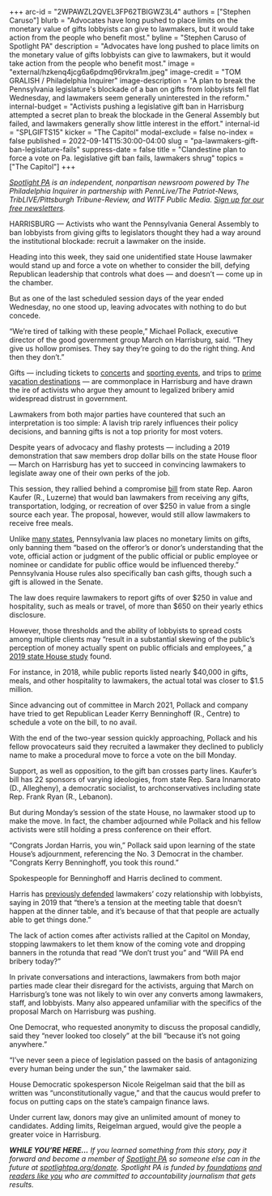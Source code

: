 +++
arc-id = "2WPAWZL2QVEL3FP62TBIGWZ3L4"
authors = ["Stephen Caruso"]
blurb = "Advocates have long pushed to place limits on the monetary value of gifts lobbyists can give to lawmakers, but it would take action from the people who benefit most."
byline = "Stephen Caruso of Spotlight PA"
description = "Advocates have long pushed to place limits on the monetary value of gifts lobbyists can give to lawmakers, but it would take action from the people who benefit most."
image = "external/hzkenq4jcg6a6pdmq96rvkra1m.jpeg"
image-credit = "TOM GRALISH / Philadelphia Inquirer"
image-description = "A plan to break the Pennsylvania legislature's blockade of a ban on gifts from lobbyists fell flat Wednesday, and lawmakers seem generally uninterested in the reform."
internal-budget = "Activists pushing a legislative gift ban in Harrisburg attempted a secret plan to break the blockade in the General Assembly but failed, and lawmakers generally show little interest in the effort."
internal-id = "SPLGIFTS15"
kicker = "The Capitol"
modal-exclude = false
no-index = false
published = 2022-09-14T15:30:00-04:00
slug = "pa-lawmakers-gift-ban-legislature-fails"
suppress-date = false
title = "Clandestine plan to force a vote on Pa. legislative gift ban fails, lawmakers shrug"
topics = ["The Capitol"]
+++

<a href="https://www.spotlightpa.org/"><i>Spotlight PA</i></a><i> is an independent, nonpartisan newsroom powered by The Philadelphia Inquirer in partnership with PennLive/The Patriot-News, TribLIVE/Pittsburgh Tribune-Review, and WITF Public Media. </i><a href="https://www.spotlightpa.org/newsletters"><i>Sign up for our free newsletters</i></a><i>.</i>

HARRISBURG — Activists who want the Pennsylvania General Assembly to ban lobbyists from giving gifts to legislators thought they had a way around the institutional blockade: recruit a lawmaker on the inside.

Heading into this week, they said one unidentified state House lawmaker would stand up and force a vote on whether to consider the bill, defying Republican leadership that controls what does — and doesn’t — come up in the chamber.

But as one of the last scheduled session days of the year ended Wednesday, no one stood up, leaving advocates with nothing to do but concede.

“We’re tired of talking with these people,” Michael Pollack, executive director of the good government group March on Harrisburg, said. “They give us hollow promises. They say they’re going to do the right thing. And then they don’t.”

<script src="https://www.spotlightpa.org/embed.js" async></script><div data-spl-embed-version="1" data-spl-src="https://www.spotlightpa.org/embeds/cta/?eyebrow=RALLY%20ROUND%20OUR%20COVERAGE&body=Support%20Spotlight%20PA's%20%3Cb%3Etrusted%2C%20reliable%20election%20reporting%3C%2Fb%3E%20that%20informs%20and%20empowers%20Pennsylvania%20voters.&cta=ALL%20GIFTS%20DOUBLED.%20GIVE%20NOW%20%C2%BB"></div>


Gifts — including tickets to <a href="https://www.spotlightpa.org/news/2022/05/pa-gift-ban-lobbying-stalled-reform/">concerts</a> and <a href="https://www.post-gazette.com/news/politics-state/2018/05/18/Joe-Scarnati-Kentucky-Derby-pennsylvania-Senate-president-pro-tem-financial-disclosure/stories/201805180137">sporting events</a>, and trips to <a href="https://www.spotlightpa.org/news/2021/05/pa-legislature-lawmakers-gifts-disclosure-ban/">prime vacation destinations</a> — are commonplace in Harrisburg and have drawn the ire of activists who argue they amount to legalized bribery amid widespread distrust in government.

Lawmakers from both major parties have countered that such an interpretation is too simple: A lavish trip rarely influences their policy decisions, and banning gifts is not a top priority for most voters.

Despite years of advocacy and flashy protests — including a 2019 demonstration that saw members drop dollar bills on the state House floor — March on Harrisburg has yet to succeed in convincing lawmakers to legislate away one of their own perks of the job.

This session, they rallied behind a compromise <a href="https://www.legis.state.pa.us/cfdocs/billInfo/billInfo.cfm?sYear=2021&sInd=0&body=H&type=B&bn=1009">bill</a> from state Rep. Aaron Kaufer (R., Luzerne) that would ban lawmakers from receiving any gifts, transportation, lodging, or recreation of over $250 in value from a single source each year. The proposal, however, would still allow lawmakers to receive free meals.

Unlike <a href="https://www.ncsl.org/research/ethics/50-state-table-gift-laws.aspx">many states</a>, Pennsylvania law places no monetary limits on gifts, only banning them “based on the offeror’s or donor’s understanding that the vote, official action or judgment of the public official or public employee or nominee or candidate for public office would be influenced thereby.” Pennsylvania House rules also specifically ban cash gifts, though such a gift is allowed in the Senate.

The law does require lawmakers to report gifts of over $250 in value and hospitality, such as meals or travel, of more than $650 on their yearly ethics disclosure.

However, those thresholds and the ability of lobbyists to spread costs among multiple clients may “result in a substantial skewing of the public’s perception of money actually spent on public officials and employees,” <a href="http://www.repgrove.com/Display/SiteFiles/418/GOC.Report.1.pdf">a 2019 state House study</a> found.

For instance, in 2018, while public reports listed nearly $40,000 in gifts, meals, and other hospitality to lawmakers, the actual total was closer to $1.5 million.

<script src="https://www.spotlightpa.org/embed.js" async></script><div data-spl-embed-version="1" data-spl-src="https://www.spotlightpa.org/embeds/newsletter/"></div>

Since advancing out of committee in March 2021, Pollack and company have tried to get Republican Leader Kerry Benninghoff (R., Centre) to schedule a vote on the bill, to no avail.

With the end of the two-year session quickly approaching, Pollack and his fellow provocateurs said they recruited a lawmaker they declined to publicly name to make a procedural move to force a vote on the bill Monday.

Support, as well as opposition, to the gift ban crosses party lines. Kaufer’s bill has 22 sponsors of varying ideologies, from state Rep. Sara Innamorato (D., Allegheny), a democratic socialist, to archconservatives including state Rep. Frank Ryan (R., Lebanon).

But during Monday’s session of the state House, no lawmaker stood up to make the move. In fact, the chamber adjourned while Pollack and his fellow activists were still holding a press conference on their effort.

“Congrats Jordan Harris, you win,” Pollack said upon learning of the state House’s adjournment, referencing the No. 3 Democrat in the chamber. “Congrats Kerry Benninghoff, you took this round.”

Spokespeople for Benninghoff and Harris declined to comment.

Harris has <a href="https://www.nbcphiladelphia.com/news/local/pennsylvania-lawmaker-gifts-ethics-disclosures/172613/">previously defended</a> lawmakers’ cozy relationship with lobbyists, saying in 2019 that “there’s a tension at the meeting table that doesn’t happen at the dinner table, and it’s because of that that people are actually able to get things done.”

The lack of action comes after activists rallied at the Capitol on Monday, stopping lawmakers to let them know of the coming vote and dropping banners in the rotunda that read “We don’t trust you” and “Will PA end bribery today?”

In private conversations and interactions, lawmakers from both major parties made clear their disregard for the activists, arguing that March on Harrisburg’s tone was not likely to win over any converts among lawmakers, staff, and lobbyists. Many also appeared unfamiliar with the specifics of the proposal March on Harrisburg was pushing.

One Democrat, who requested anonymity to discuss the proposal candidly, said they “never looked too closely” at the bill “because it’s not going anywhere.”

“I’ve never seen a piece of legislation passed on the basis of antagonizing every human being under the sun,” the lawmaker said.

House Democratic spokesperson Nicole Reigelman said that the bill as written was “unconstitutionally vague,” and that the caucus would prefer to focus on putting caps on the state’s campaign finance laws.

Under current law, donors may give an unlimited amount of money to candidates. Adding limits, Reigelman argued, would give the people a greater voice in Harrisburg.

<i><b>WHILE YOU’RE HERE...</b></i><i> If you learned something from this story, pay it forward and become a member of </i><a href="https://www.spotlightpa.org/"><i>Spotlight PA</i></a><i> so someone else can in the future at </i><a href="https://www.spotlightpa.org/donate"><i>spotlightpa.org/donate</i></a><i>. Spotlight PA is funded by</i><a href="https://www.spotlightpa.org/support"><i> foundations</i></a><i> </i><a href="https://www.spotlightpa.org/support"><i>and readers like you</i></a><i> who are committed to accountability journalism that gets results.</i>
